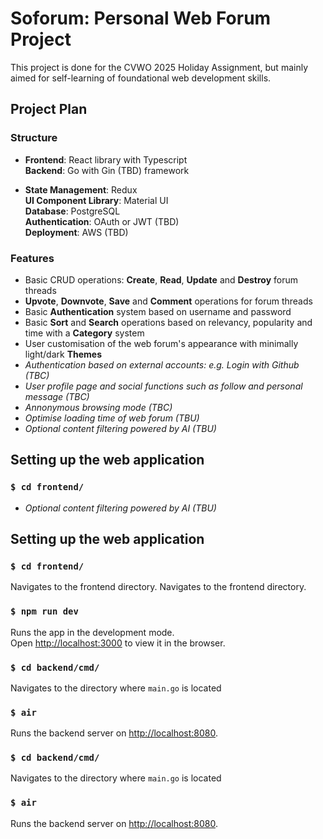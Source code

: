 # Soforum: Personal Web Forum Project

This project is done for the CVWO 2025 Holiday Assignment, but mainly aimed for self-learning of foundational web development skills.

## Project Plan

### Structure

- **Frontend**: React library with Typescript\
  **Backend**: Go with Gin (TBD) framework

- **State Management**: Redux \
  **UI Component Library**: Material UI \
  **Database**: PostgreSQL \
  **Authentication**: OAuth or JWT (TBD) \
  **Deployment**: AWS (TBD)

### Features

- Basic CRUD operations: **Create**, **Read**, **Update** and **Destroy** forum threads
- **Upvote**, **Downvote**, **Save** and **Comment** operations for forum threads
- Basic **Authentication** system based on username and password
- Basic **Sort** and **Search** operations based on relevancy, popularity and time with a **Category** system
- User customisation of the web forum's appearance with minimally light/dark **Themes** 
- *Authentication based on external accounts: e.g. Login with Github (TBC)*
- *User profile page and social functions such as follow and personal message (TBC)*
- *Annonymous browsing mode (TBC)*
- *Optimise loading time of web forum (TBU)*
- *Optional content filtering powered by AI (TBU)*

## Setting up the web application

### `$ cd frontend/`
- *Optional content filtering powered by AI (TBU)*

## Setting up the web application

### `$ cd frontend/`

Navigates to the frontend directory.
Navigates to the frontend directory.

### `$ npm run dev`

Runs the app in the development mode.\
Open [http://localhost:3000](http://localhost:3000) to view it in the browser.

### `$ cd backend/cmd/` 

Navigates to the directory where `main.go` is located

### `$ air`

Runs the backend server on [http://localhost:8080](http://localhost:8080).
### `$ cd backend/cmd/` 

Navigates to the directory where `main.go` is located

### `$ air`

Runs the backend server on [http://localhost:8080](http://localhost:8080).
